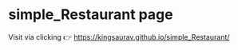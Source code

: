 # simple_Restaurant page 
Visit via clicking :point_right: https://kingsaurav.github.io/simple_Restaurant/
